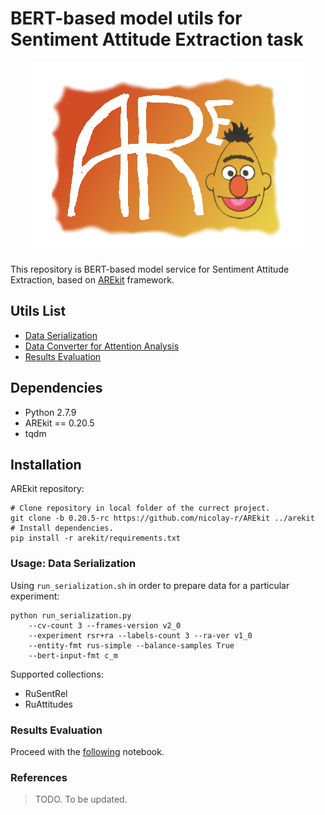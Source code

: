 # BERT-based model utils for Sentiment Attitude Extraction task

<p align="center">
    <img src="logo.png"/>
</p>
    
This repository is BERT-based model service for Sentiment Attitude Extraction,
based on [AREkit](https://github.com/nicolay-r/AREkit) framework.

## Utils List

* [Data Serialization](#data-serialization)
* [Data Converter for Attention Analysis](#data-converter-for-attention-analysis)
* [Results Evaluation](#results-evaluation)

## Dependencies

* Python 2.7.9
* AREkit == 0.20.5
* tqdm

## Installation

AREkit repository:
```shell script
# Clone repository in local folder of the currect project. 
git clone -b 0.20.5-rc https://github.com/nicolay-r/AREkit ../arekit
# Install dependencies.
pip install -r arekit/requirements.txt
```

### Usage: Data Serialization

Using `run_serialization.sh` in order to prepare data for a particular experiment:

```shell script
python run_serialization.py 
    --cv-count 3 --frames-version v2_0 
    --experiment rsr+ra --labels-count 3 --ra-ver v1_0
    --entity-fmt rus-simple --balance-samples True
    --bert-input-fmt c_m
```

Supported collections:
* RuSentRel
* RuAttitudes

### Results Evaluation

Proceed with the [following](results_evaluation.ipynb) notebook.

### References

> TODO. To be updated.

